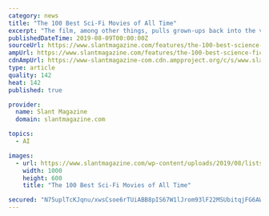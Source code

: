 ```yaml
---
category: news
title: "The 100 Best Sci-Fi Movies of All Time"
excerpt: "The film, among other things, pulls grown-ups back into the vortex of feelings they’ve either repressed with age or have allowed to break toward bitter instead of sweet. Steven Spielberg in his prime was so adept at reflecting the innocent simplicity of ..."
publishedDateTime: 2019-08-09T00:00:00Z
sourceUrl: https://www.slantmagazine.com/features/the-100-best-science-fiction-films-of-all-time/5/
ampUrl: https://www.slantmagazine.com/features/the-100-best-science-fiction-films-of-all-time/amp/
cdnAmpUrl: https://www-slantmagazine-com.cdn.ampproject.org/c/s/www.slantmagazine.com/features/the-100-best-science-fiction-films-of-all-time/amp/
type: article
quality: 142
heat: 142
published: true

provider:
  name: Slant Magazine
  domain: slantmagazine.com

topics:
  - AI

images:
  - url: https://www.slantmagazine.com/wp-content/uploads/2019/08/lists_100greatestscififilms-1000x600.jpg
    width: 1000
    height: 600
    title: "The 100 Best Sci-Fi Movies of All Time"

secured: "N75uplTcKJqnu/xwsCsoe6rTUiABB8pIS67W1lJrom93lF22MSUbitqjFG6AWURVyAFvdD5FV/Mt/TJ0UU9laGEIFGSH5Xba13UUwpIQsVIw5w83jjK1wuA8raPXfS0wpNV8Gnm9CuBuuYv8YgM1M6JYKZHHQfxi3pnXF9e1sRq8jLSELmOhgoLRfqXuoa75CaVFB6E23fmkZv7ZzyqTuOH+4Wt6Lww1PGq5Gciha8GvR9koY0WMaBMN2pkhu+1pwrjJal4/AAjtdZp0K6b+vg==;hspdqhY8q3AIgpZS3r+86Q=="
---
```


